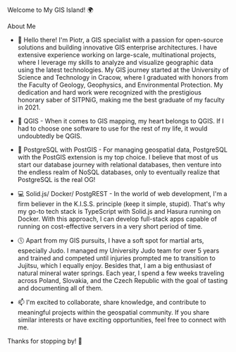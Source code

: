 Welcome to My GIS Island! 🌍

About Me

- :wave: Hello there! I'm Piotr, a GIS specialist with a passion for open-source solutions and building innovative GIS enterprise architectures. I have extensive experience working on large-scale, multinational projects, where I leverage my skills to analyze and visualize geographic data using the latest technologies. My GIS journey started at the University of Science and Technology in Cracow, where I graduated with honors from the Faculty of Geology, Geophysics, and Environmental Protection. My dedication and hard work were recognized with the prestigious honorary saber of SITPNiG, making me the best graduate of my faculty in 2021.

- :pushpin: QGIS - When it comes to GIS mapping, my heart belongs to QGIS. If I had to choose one software to use for the rest of my life, it would undoubtedly be QGIS.

- :elephant: PostgreSQL with PostGIS - For managing geospatial data, PostgreSQL with the PostGIS extension is my top choice. I believe that most of us start our database journey with relational databases, then venture into the endless realm of NoSQL databases, only to eventually realize that PostgreSQL is the real OG!

- :computer: Solid.js/ Docker/ PostgREST - In the world of web development, I'm a firm believer in the K.I.S.S. principle (keep it simple, stupid). That's why my go-to tech stack is TypeScript with Solid.js and Hasura running on Docker. With this approach, I can develop full-stack apps capable of running on cost-effective servers in a very short period of time.

- :clock5: Apart from my GIS pursuits, I have a soft spot for martial arts, especially Judo. I managed my University Judo team for over 5 years and trained and competed until injuries prompted me to transition to Jujitsu, which I equally enjoy. Besides that, I am a big enthusiast of natural mineral water springs. Each year, I spend a few weeks traveling across Poland, Slovakia, and the Czech Republic with the goal of tasting and documenting all of them.

- 📫 I'm excited to collaborate, share knowledge, and contribute to meaningful projects within the geospatial community. If you share similar interests or have exciting opportunities, feel free to connect with me.

Thanks for stopping by! 🙌
